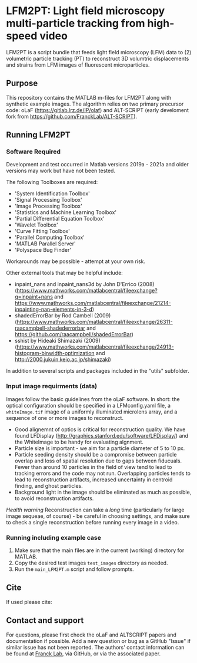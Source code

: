 # LFM2PT: Light field microscopy multi-particle tracking from high-speed video

LFM2PT is a script bundle that feeds light field microscopy (LFM) data to (2) volumetric particle tracking (PT) to reconstruct 3D volumtric displacements and strains from LFM images of fluorescent microparticles.  

## Purpose
This repository contains the MATLAB m-files for LFM2PT along with synthetic example images. The algorithm relies on two primary precursor code: oLaF (https://gitlab.lrz.de/IP/olaf) and ALT-SCRIPT (early develoment fork from https://github.com/FranckLab/ALT-SCRIPT).

## Running LFM2PT

### Software Required
Development and test occurred in Matlab versions 2019a - 2021a and older versions may work but have not been tested.

The following Toolboxes are required: 
* 'System Identification Toolbox'
* 'Signal Processing Toolbox'
* 'Image Processing Toolbox'
* 'Statistics and Machine Learning Toolbox'
* 'Partial Differential Equation Toolbox'
* 'Wavelet Toolbox'
* 'Curve Fitting Toolbox'
* 'Parallel Computing Toolbox'
* 'MATLAB Parallel Server'
* 'Polyspace Bug Finder'

Workarounds may be possible - attempt at your own risk. 

Other external tools that may be helpful include:
* inpaint_nans and inpaint_nans3d by John D'Errico (2008) (https://www.mathworks.com/matlabcentral/fileexchange?q=inpaint+nans and https://www.mathworks.com/matlabcentral/fileexchange/21214-inpainting-nan-elements-in-3-d)
* shadedErrorBar by Rod Cambell (2009) (https://www.mathworks.com/matlabcentral/fileexchange/26311-raacampbell-shadederrorbar and https://github.com/raacampbell/shadedErrorBar)
* sshist by Hideaki Shimazaki (2009) (https://www.mathworks.com/matlabcentral/fileexchange/24913-histogram-binwidth-optimization and http://2000.jukuin.keio.ac.jp/shimazaki)

In addition to several scripts and packages included in the "utils" subfolder.


### Input image requirments (data)

Images follow the basic guidelines from the oLaF software. In short: the optical configuration should be specified in a LFMconfig.yaml file, a `whiteImage.tif` image of a uniformly illuminated microlens array, and a sequence of one or more images to reconstruct.

* Good alignemnt of optics is critical for reconstruction quality. We have found LFDisplay (http://graphics.stanford.edu/software/LFDisplay/) and the WhiteImage to be handy for evaluating algnment.
* Particle size is important - we aim for a particle diameter of 5 to 10 px.
* Particle seeding density should be a compromise between particle overlap and loss of spatial resolution due to gaps between fiducuals. Fewer than around 10 particles in the field of view tend to lead to tracking errors and the code may not run. Overlapping particles tends to lead to reconstruction artifacts, increased uncertainty in centroid finding, and ghost particles.
* Background light in the image should be eliminated as much as possible, to avoid reconstruction artifacts.
 
*Health warning* Reconstruction can take a *long* time (particularly for large image sequeae, of course) - be careful in choosing settings, and make sure to check a single reconstruction before running every image in a video.


### Running including example case
1. Make sure that the main files are in the current (working) directory for MATLAB.
2. Copy the desired test images `test_images` directory as needed.
3. Run the `main_LFM2PT.m` script and follow prompts. 


## Cite
If used please cite:


## Contact and support
For questions, please first check the oLaF and ALTSCRIPT papers and documentation if possible. Add a new question or bug as a GitHub "Issue" if similar issue has not been reported. The authors' contact information can be found at [Franck Lab](francklabbackup.me.wisc.edu), via GitHub, or via the associated paper.
